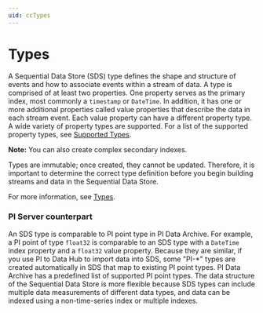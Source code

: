 ```yaml
---
uid: ccTypes
---
```


# Types

A Sequential Data Store (SDS) type defines the shape and structure of events and how to associate events within a stream of data. A type is comprised of at least two properties. One property serves as the primary index, most commonly a `timestamp` or `DateTime`. In addition, it has one or more additional properties called value properties that describe the data in each stream event. Each value property can have a different property type. A wide variety of property types are supported. For a list of the supported property types, see [Supported Types](xref:sdsTypes#sdstypecode). 

**Note:** You can also create complex secondary indexes. 

Types are immutable; once created, they cannot be updated. Therefore, it is important to determine the correct type definition before you begin building streams and data in the Sequential Data Store.

For more information, see [Types](xref:sdsTypes).

### <a name="types-pi-server"></a>PI Server counterpart

An SDS type is comparable to PI point type in PI Data Archive. For example, a PI point of type `float32` is comparable to an SDS type with a `DateTime` index property and a `float32` value property. Because they are similar, if you use PI to Data Hub to import data into SDS, some "PI-\*" types are created automatically in SDS that map to existing PI point types. PI Data Archive has a predefined list of supported PI point types. The data structure of the Sequential Data Store is more flexible because SDS types can include multiple data measurements of different data types, and data can be indexed using a non-time-series index or multiple indexes.
